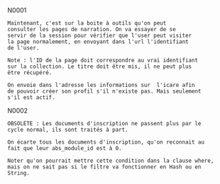 

N0001

    Maintenant, c'est sur la boite à outils qu'on peut
    consulter les pages de narration. On va essayer de se
    servir de la session pour vérifier que l'user peut visiter
    la page normalement, en envoyant dans l'url l'identifiant
    de l'user.

    Note : l'ID de la page doit correspondre au vrai identifiant
    sur la collection. Le titre doit être mis, il ne peut plus
    être récupéré.

    On envoie dans l'adresse les informations sur  l'icare afin
    de pouvoir créer son profil s'il n'existe pas. Mais seulement
    s'il est actif.


N0002

    OBSOLÈTE : Les documents d'inscription ne passent plus par le
    cycle normal, ils sont traités à part.
    
    On écarte tous les documents d'inscription, qu'on reconnait au
    fait que leur abs_module_id est à 0.

    Noter qu'on pourrait mettre cette condition dans la clause where,
    mais on ne sait pas si le filtre va fonctionner en Hash ou en
    String.
